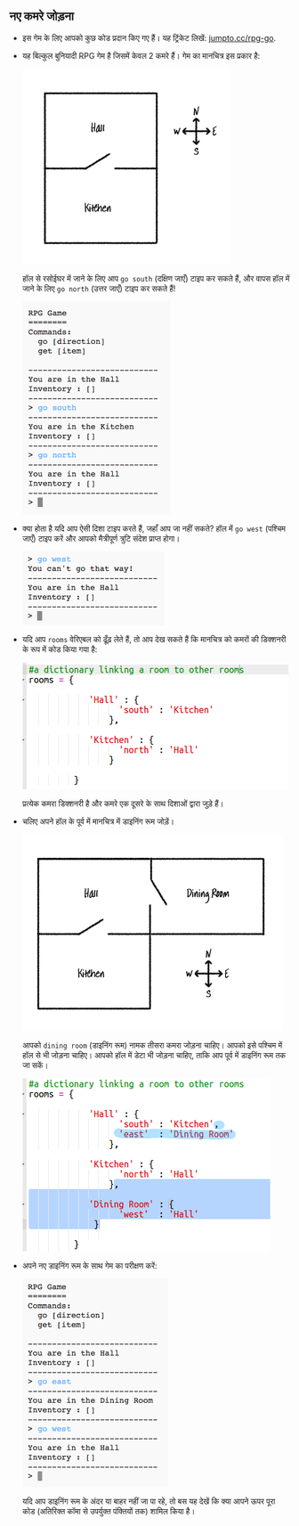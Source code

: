 ## नए कमरे जोड़ना



+ इस गेम के लिए आपको कुछ कोड प्रदान किए गए हैं। यह ट्रिंकेट लिखें: <a href="http://jumpto.cc/rpg-go" target="_blank">jumpto.cc/rpg-go</a>. 

+ यह बिल्कुल बुनियादी RPG गेम है जिसमें केवल 2 कमरे हैं। गेम का मानचित्र इस प्रकार है:

  ![screenshot](images/rpg-map1.png)

  हॉल से रसोईघर में जाने के लिए आप `go south` (दक्षिण जाएँ) टाइप कर सकते हैं, और वापस हॉल में जाने के लिए `go north` (उत्तर जाएँ) टाइप कर सकते हैं!

  ![screenshot](images/rpg-controls.png)

+ क्या होता है यदि आप ऐसी दिशा टाइप करते हैं, जहाँ आप जा नहीं सकते? हॉल में `go west` (पश्चिम जाएँ) टाइप करें और आपको मैत्रीपूर्ण त्रुटि संदेश प्राप्त होगा।

  ![screenshot](images/rpg-error.png)

+ यदि आप `rooms` वेरिएबल को ढूँढ़ लेते हैं, तो आप देख सकते हैं कि मानचित्र को कमरों की डिक्शनरी के रूप में कोड किया गया है:

  ![screenshot](images/rpg-rooms.png)

  प्रत्येक कमरा डिक्शनरी है और कमरे एक दूसरे के साथ दिशाओं द्वारा जुड़े हैं।  
  

+ चलिए अपने हॉल के पूर्व में मानचित्र में डाइनिंग रूम जोड़ें।

  ![screenshot](images/rpg-dining.png)

  आपको `dining room` (डाइनिंग रूम) नामक तीसरा कमरा जोड़ना चाहिए। आपको इसे पश्चिम में हॉल से भी जोड़ना चाहिए। आपको हॉल में डेटा भी जोड़ना चाहिए, ताकि आप पूर्व में डाइनिंग रूम तक जा सकें।
  
  ![screenshot](images/rpg-dining-code.png)

+ अपने नए डाइनिंग रूम के साथ गेम का परीक्षण करें:

  ![screenshot](images/rpg-dining-test.png)

  यदि आप डाइनिंग रूम के अंदर या बाहर नहीं जा पा रहे, तो बस यह देखें कि क्या आपने ऊपर पूरा कोड (अतिरिक्त कॉमा से उपर्युक्त पंक्तियों तक) शामिल किया है।




